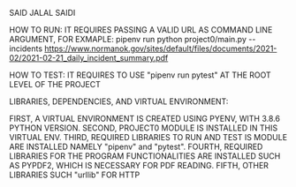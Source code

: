 SAID JALAL SAIDI

HOW TO RUN:
IT REQUIRES PASSING A VALID URL AS COMMAND LINE ARGUMENT, FOR EXMAPLE:
pipenv run python project0/main.py --incidents https://www.normanok.gov/sites/default/files/documents/2021-02/2021-02-21_daily_incident_summary.pdf

HOW TO TEST:
IT REQUIRES TO USE "pipenv run pytest" AT THE ROOT LEVEL OF THE PROJECT

LIBRARIES, DEPENDENCIES, AND VIRTUAL ENVIRONMENT:

FIRST, A VIRTUAL ENVIRONMENT IS CREATED USING PYENV, WITH 3.8.6 PYTHON VERSION. 
SECOND, PROJECT0 MODULE IS INSTALLED IN THIS VIRTUAL ENV. 
THIRD, REQUIRED LIBRARIES TO RUN AND TEST IS MODULE ARE INSTALLED NAMELY "pipenv" and "pytest".
FOURTH, REQUIRED LIBRARIES FOR THE PROGRAM FUNCTIONALITIES ARE INSTALLED SUCH AS PYPDF2, WHICH IS NECESSARY FOR PDF READING.
FIFTH, OTHER LIBRARIES SUCH "urllib" FOR HTTP 

